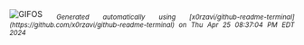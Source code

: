 <div align="justify">
<picture>
    <source media="(prefers-color-scheme: dark)" srcset="https://i.ibb.co/nCyt7Q9/output-gif.gif">
    <source media="(prefers-color-scheme: light)" srcset="https://i.ibb.co/nCyt7Q9/output-gif.gif">
    <img alt="GIFOS" src="https://i.ibb.co/nCyt7Q9/output-gif.gif">
</picture>
<sub><i>Generated automatically using [x0rzavi/github-readme-terminal](https://github.com/x0rzavi/github-readme-terminal) on Thu Apr 25 08:37:04 PM EDT 2024</i></sub>
</div>

<!--  -->